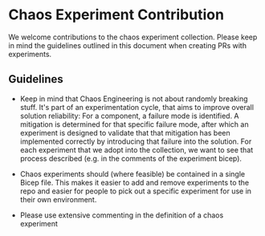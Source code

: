 # Chaos Experiment Contribution

We welcome contributions to the chaos experiment collection. Please keep in mind the guidelines outlined in this document when creating PRs with experiments.

## Guidelines

- Keep in mind that Chaos Engineering is not about randomly breaking stuff. It's part of an experimentation cycle, that aims to improve overall solution reliability: For a component, a failure mode is identified. A mitigation is determined for that specific failure mode, after which an experiment is designed to validate that that mitigation has been implemented correctly by introducing that failure into the solution. For each experiment that we adopt into the collection, we want to see that process described (e.g. in the comments of the experiment bicep). 

- Chaos experiments should (where feasible) be contained in a single Bicep file. This makes it easier to add and remove experiments to the repo and easier for people to pick out a specific experiment for use in their own environment.

- Please use extensive commenting in the definition of a chaos experiment